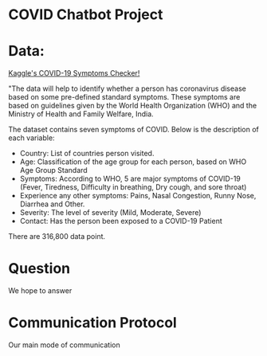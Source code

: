 # COVID Chatbot Project


# Data: 
[Kaggle's COVID-19 Symptoms Checker!](https://www.kaggle.com/harshaggarwal7/covid-19-symptom-analysis)

"The data will help to identify whether a person has coronavirus disease based on some pre-defined standard symptoms. These symptoms are based on guidelines given by the World Health Organization (WHO) and the Ministry of Health and Family Welfare, India.

The dataset contains seven symptoms of COVID. Below is the description of each variable: 
- Country: List of countries person visited.
- Age: Classification of the age group for each person, based on WHO Age Group Standard
- Symptoms: According to WHO, 5 are major symptoms of COVID-19 (Fever, Tiredness, Difficulty in breathing, Dry cough, and sore throat)
- Experience any other symptoms: Pains, Nasal Congestion, Runny Nose, Diarrhea and Other.
- Severity: The level of severity (Mild, Moderate, Severe)
- Contact: Has the person been exposed to a COVID-19 Patient

There are 316,800 data point.

# Question 
We hope to answer 

# Communication Protocol
Our main mode of communication